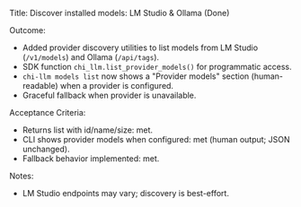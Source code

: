 Title: Discover installed models: LM Studio & Ollama (Done)

Outcome:
- Added provider discovery utilities to list models from LM Studio (`/v1/models`) and Ollama (`/api/tags`).
- SDK function `chi_llm.list_provider_models()` for programmatic access.
- `chi-llm models list` now shows a "Provider models" section (human-readable) when a provider is configured.
- Graceful fallback when provider is unavailable.

Acceptance Criteria:
- Returns list with id/name/size: met.
- CLI shows provider models when configured: met (human output; JSON unchanged).
- Fallback behavior implemented: met.

Notes:
- LM Studio endpoints may vary; discovery is best-effort.

